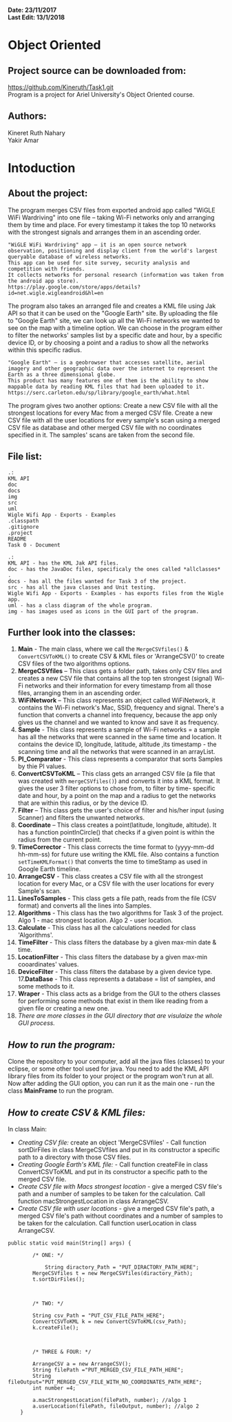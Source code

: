 **Date: 23/11/2017**  
**Last Edit: 13/1/2018**

Object Oriented
===

Project source can be downloaded from:
--- 
https://github.com/Kineruth/Task1.git  
Program is a project for Ariel University's Object Oriented course.

Authors:
--
Kineret Ruth Nahary  
Yakir Amar


**Intoduction**
==

About the project:
--
The program merges CSV files from exported android app called "WiGLE WiFi Wardriving" into one file – taking Wi-Fi networks only and arranging them by time and place. 
For every timestamp it takes the top 10 networks with the strongest signals and arranges them in an ascending order. 

```
"WiGLE WiFi Wardriving" app – it is an open source network observation, positioning and display client from the world's largest queryable database of wireless networks. 
This app can be used for site survey, security analysis and competition with friends. 
It collects networks for personal research (information was taken from the android app store).
https://play.google.com/store/apps/details?id=net.wigle.wigleandroid&hl=en
```

The program also takes an arranged file and creates a KML file using Jak API so that it can be used on the "Google Earth" site.
By uploading  the file to "Google Earth" site, we can look up all the Wi-Fi networks we wanted to see on the map with a timeline option. 
We can choose in the program either to filter the networks' samples list by a specific date and hour, by a specific device ID, or by choosing a point and a radius to show all the networks within this specific radius.

```
"Google Earth" – is a geobrowser that accesses satellite, aerial imagery and other geographic data over the internet to represent the Earth as a three dimensional globe. 
This product has many features one of them is the ability to show mappable data by reading KML files that had been uploaded to it.
https://serc.carleton.edu/sp/library/google_earth/what.html
```
The program gives two another options:
Create a new CSV file with all the strongest locations for every Mac from a merged CSV file.
Create a new CSV file with all the user locations for every sample's scan using a merged CSV file as database and other merged CSV file with no coordinates specified in it. The samples' scans are taken from the second file.

**File list:**
--  

```  
.: 
KML API  
doc 
docs
img  
src  
uml  
Wigle Wifi App - Exports - Examples  
.classpath  
.gitignore  
.project  
README  
Task 0 - Document
```

```  
.:
KML API - has the KML Jak API files.  
doc - has the JavaDoc files, specificaly the ones called *allclasses* .
docs - has all the files wanted for Task 3 of the project.
src - has all the java classes and Unit testing.  
Wigle Wifi App - Exports - Examples - has exports files from the Wigle app.  
uml - has a class diagram of the whole program.  
img - has images used as icons in the GUI part of the program.  
```

Further look into the classes:
--
1. **Main** - The main class, where we call the `MergeCSVfiles()` & `ConvertCSVToKML()` to create CSV & KML files or 'ArrangeCSV()' to create CSV files of the two algorithms options.
2. **MergeCSVfiles** – This class gets a folder path, takes only CSV files and creates a new CSV file that contains all the top ten strongest (signal) Wi-Fi networks and their information for every timestamp from all those files, arranging them in an ascending order.
3. **WiFiNetwork** – This class represents an object called WiFiNetwork, it contains the Wi-Fi network's Mac, SSID, frequency and signal. There's a function that converts a channel into frequency, because the app only gives us the channel and we wanted to know and save it as frequency. 
4. **Sample** - This class represents a sample of Wi-Fi networks = a sample has all the networks that were scanned in the same time and location. It contains the device ID, longitude, latitude, altitude ,its timestamp - the scanning time and all the networks that were scanned in an arrayList.
5. **PI_Comparator** - This class represents a comparator that sorts Samples by thie PI values.
6. **ConvertCSVToKML** – This class gets an arranged CSV file (a file that was created with `mergeCSVfiles()`) and converts it into a KML format. It gives the user 3 filter options to chose from, to filter by time- specific date and hour, by a point on the map and a radius to get the networks that are within this radius, or by the device ID. 
7. **Filter** – This class gets the user's choice of filter and his/her input (using Scanner) and filters the unwanted networks.
8. **Coordinate** – This class creates a point(latitude, longitude, altitude). It has a function pointInCircle() that checks if a given point is within the radius from the current point.
9. **TimeCorrector** - This class corrects the time format to (yyyy-mm-dd hh-mm-ss) for future use writing the KML file. Also contains a function `setTimeKMLFormat()` that converts the time to timeStamp as used in Google Earth timeline.
10. **ArrangeCSV** - This class creates a CSV file with all the strongest location for every Mac, or a CSV file with the user locations for every Sample's scan.
11. **LinesToSamples** - This class gets a file path, reads from the file (CSV format) and converts all the lines into Samples.
12. **Algorithms** - This class has the two algorithms for Task 3 of the project. Algo 1 - mac strongest location. Algo 2 - user location.
13. **Calculate** - This class has all the calculations needed for class 'Algorithms'.  
14. **TimeFilter** - This class filters the database by a given max-min date & time.    
15. **LocationFilter** - This class filters the database by a given max-min cooardinates' values.  
16. **DeviceFilter** - This class filters the database by a given device type.  
17.**DataBase** - This class represents a database = list of samples, and some methods to it.  
18. **Wraper** - This class acts as a bridge from the GUI to the others classes for performing some methods that exist in them like reading from a given file or creating a new one.  
19. *There are more classes in the GUI directory that are visulaize the whole GUI process.*  

*How to run the program:*
--
Clone the repository to your computer, add all the java files (classes) to your eclipse, or some other tool used for java. 
You need to add the KML API library files from its folder to your project or the program won't run at all.  
Now after adding the GUI option, you can run it as the main one - run the class **MainFrame** to run the program.  

*How to create CSV & KML files:*
--  

In class Main:  
* *Creating CSV file:* create an object 'MergeCSVfiles' - Call function sortDirFiles in class MergeCSVfiles and put in its constructor a specific path to a directory with those CSV files.
* *Creating Google Earth's KML file:* - Call function createFile in class ConvertCSVToKML and put in its constructor a specific path to the merged CSV file.
* *Create CSV file with Macs strongest location* - give a merged CSV file's path and a number of samples to be taken for the calculation. Call function macStrongestLocation in class ArrangeCSV. 
* *Create CSV file with user locations* - give a merged CSV file's path, a merged CSV file's path without coordinates and a number of samples to be taken for the calculation. Call function userLocation in class ArrangeCSV.
 
```
public static void main(String[] args) {

		/* ONE: */
		
	        String diractory_Path = "PUT_DIRACTORY_PATH_HERE";
		MergeCSVfiles t = new MergeCSVfiles(diractory_Path);
		t.sortDirFiles();

		
		
		/* TWO: */
	
		String csv_Path = "PUT_CSV_FILE_PATH_HERE";
		ConvertCSVToKML k = new ConvertCSVToKML(csv_Path);
		k.createFile();

		
		
		/* THREE & FOUR: */
		
		ArrangeCSV a = new ArrangeCSV();
		String filePath ="PUT_MERGED_CSV_FILE_PATH_HERE";
		String fileOutput="PUT_MERGED_CSV_FILE_WITH_NO_COORDINATES_PATH_HERE";
		int number =4;
		
		a.macStrongestLocation(filePath, number); //algo 1
		a.userLocation(filePath, fileOutput, number); //algo 2
	}
  
```


